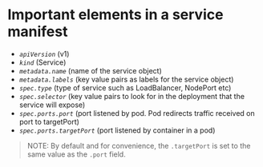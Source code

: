 # Important elements in a service manifest
- *`apiVersion`* (v1)
- *`kind`* (Service)
- *`metadata.name`* (name of the service object)
- *`metadata.labels`* (key value pairs as labels for the service object)
- *`spec.type`* (type of service such as LoadBalancer, NodePort etc)
- *`spec.selector`* (key value pairs to look for in the deployment that the service will expose)
- *`spec.ports.port`* (port listened by pod. Pod redirects traffic received on port to targetPort)
- *`spec.ports.targetPort`* (port listened by container in a pod)
>NOTE: By default and for convenience, the `.targetPort` is set to the same value as the `.port` field.

